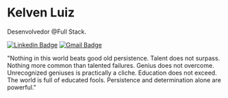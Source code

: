 # Kelven Luiz 

Desenvolvedor @Full Stack.

[![Linkedin Badge](https://img.shields.io/badge/-kelvenbr@gmail.com-3F5D7D?style=for-the-badge&logo=gmail)](mailto:kelvenbr@gmail.com) 
[![Gmail Badge](https://img.shields.io/badge/-linkedin.com/in/kelvenluiz-3F5D7D?style=for-the-badge&logo=linkedin)](https://www.linkedin.com/in/kelvenluiz/)

"Nothing in this world beats good old persistence. Talent does not surpass. Nothing more common than talented failures. Genius does not overcome. Unrecognized geniuses is practically a cliche. Education does not exceed. The world is full of educated fools. Persistence and determination alone are powerful."

